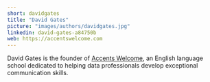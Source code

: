 ```yaml
---
short: davidgates
title: "David Gates"
picture: "images/authors/davidgates.jpg"
linkedin: david-gates-a84750b
web: https://accentswelcome.com
---
```


David Gates is the founder of [Accents Welcome](https://accentswelcome.com),
an English language school dedicated to helping data professionals develop exceptional communication skills.